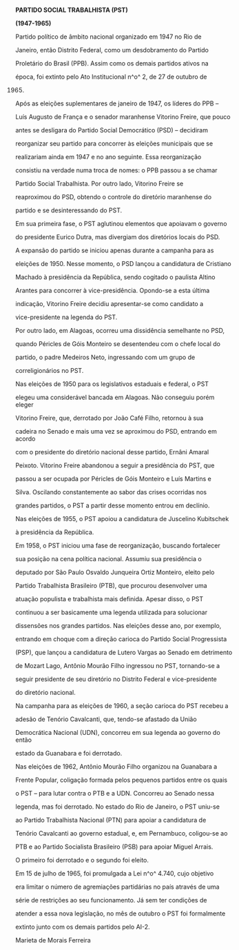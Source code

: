 **PARTIDO SOCIAL TRABALHISTA (PST)**



**(1947-1965)**



Partido político de âmbito nacional organizado em 1947 no Rio de

Janeiro, então Distrito Federal, como um desdobramento do Partido

Proletário do Brasil (PPB). Assim como os demais partidos ativos na

época, foi extinto pelo Ato Institucional n^o^ 2, de 27 de outubro de

1965.



Após as eleições suplementares de janeiro de 1947, os líderes do PPB –

Luís Augusto de França e o senador maranhense Vitorino Freire, que pouco

antes se desligara do Partido Social Democrático (PSD) – decidiram

reorganizar seu partido para concorrer às eleições municipais que se

realizariam ainda em 1947 e no ano seguinte. Essa reorganização

consistiu na verdade numa troca de nomes: o PPB passou a se chamar

Partido Social Trabalhista. Por outro lado, Vitorino Freire se

reaproximou do PSD, obtendo o controle do diretório maranhense do

partido e se desinteressando do PST.



Em sua primeira fase, o PST aglutinou elementos que apoiavam o governo

do presidente Eurico Dutra, mas divergiam dos diretórios locais do PSD.

A expansão do partido se iniciou apenas durante a campanha para as

eleições de 1950. Nesse momento, o PSD lançou a candidatura de Cristiano

Machado à presidência da República, sendo cogitado o paulista Altino

Arantes para concorrer à vice-presidência. Opondo-se a esta última

indicação, Vitorino Freire decidiu apresentar-se como candidato a

vice-presidente na legenda do PST.



Por outro lado, em Alagoas, ocorreu uma dissidência semelhante no PSD,

quando Péricles de Góis Monteiro se desentendeu com o chefe local do

partido, o padre Medeiros Neto, ingressando com um grupo de

correligionários no PST.



Nas eleições de 1950 para os legislativos estaduais e federal, o PST

elegeu uma considerável bancada em Alagoas. Não conseguiu porém eleger

Vitorino Freire, que, derrotado por João Café Filho, retornou à sua

cadeira no Senado e mais uma vez se aproximou do PSD, entrando em acordo

com o presidente do diretório nacional desse partido, Ernâni Amaral

Peixoto. Vitorino Freire abandonou a seguir a presidência do PST, que

passou a ser ocupada por Péricles de Góis Monteiro e Luís Martins e

Silva. Oscilando constantemente ao sabor das crises ocorridas nos

grandes partidos, o PST a partir desse momento entrou em declínio.



Nas eleições de 1955, o PST apoiou a candidatura de Juscelino Kubitschek

à presidência da República.



Em 1958, o PST iniciou uma fase de reorganização, buscando fortalecer

sua posição na cena política nacional. Assumiu sua presidência o

deputado por São Paulo Osvaldo Junqueira Ortiz Monteiro, eleito pelo

Partido Trabalhista Brasileiro (PTB), que procurou desenvolver uma

atuação populista e trabalhista mais definida. Apesar disso, o PST

continuou a ser basicamente uma legenda utilizada para solucionar

dissensões nos grandes partidos. Nas eleições desse ano, por exemplo,

entrando em choque com a direção carioca do Partido Social Progressista

(PSP), que lançou a candidatura de Lutero Vargas ao Senado em detrimento

de Mozart Lago, Antônio Mourão Filho ingressou no PST, tornando-se a

seguir presidente de seu diretório no Distrito Federal e vice-presidente

do diretório nacional.



Na campanha para as eleições de 1960, a seção carioca do PST recebeu a

adesão de Tenório Cavalcanti, que, tendo-se afastado da União

Democrática Nacional (UDN), concorreu em sua legenda ao governo do então

estado da Guanabara e foi derrotado.



Nas eleições de 1962, Antônio Mourão Filho organizou na Guanabara a

Frente Popular, coligação formada pelos pequenos partidos entre os quais

o PST – para lutar contra o PTB e a UDN. Concorreu ao Senado nessa

legenda, mas foi derrotado. No estado do Rio de Janeiro, o PST uniu-se

ao Partido Trabalhista Nacional (PTN) para apoiar a candidatura de

Tenório Cavalcanti ao governo estadual, e, em Pernambuco, coligou-se ao

PTB e ao Partido Socialista Brasileiro (PSB) para apoiar Miguel Arrais.

O primeiro foi derrotado e o segundo foi eleito.



Em 15 de julho de 1965, foi promulgada a Lei n^o^ 4.740, cujo objetivo

era limitar o número de agremiações partidárias no país através de uma

série de restrições ao seu funcionamento. Já sem ter condições de

atender a essa nova legislação, no mês de outubro o PST foi formalmente

extinto junto com os demais partidos pelo AI-2.



Marieta de Morais Ferreira



